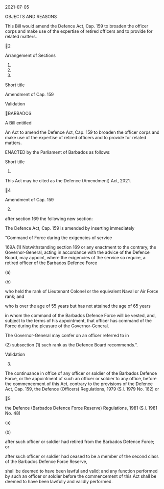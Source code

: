 2021-07-05

OBJECTS AND REASONS

This Bill would amend the Defence Act, Cap. 159 to broaden the officer corps
and  make  use  of  the  expertise  of  retired  officers  and  to  provide  for  related
matters.

2

Arrangement of Sections

1.

2.

3.

Short title

Amendment of Cap. 159

Validation

BARBADOS

A Bill entitled

An Act to amend the Defence Act, Cap. 159 to broaden the officer corps and
make use of the expertise of retired officers and to provide for related matters.

ENACTED by the Parliament of Barbados as follows:

Short title

1.

This Act may be cited as the Defence (Amendment) Act, 2021.

4

Amendment of Cap. 159

2.
after section 169 the following new section:

The  Defence  Act,  Cap.  159  is  amended  by  inserting  immediately

“Command of Force during the exigencies of service

169A.(1)
Notwithstanding  section  169  or  any  enactment  to  the
contrary, the Governor-General, acting in accordance with the advice
of the Defence Board, may appoint, where the exigencies of the service
so require, a retired officer of the Barbados Defence Force

(a)

(b)

who held the rank of Lieutenant Colonel or the equivalent
Naval or Air Force rank; and

who is over the age of 55 years but has not attained the age
of 65 years

in whom the command of the Barbados Defence Force will be vested,
and, subject to the terms of his appointment, that officer has command
of the Force during the pleasure of the Governor-General.

The Governor-General may confer on an officer referred to in

(2)
subsection (1) such rank as the Defence Board recommends.”.

Validation

3.
The continuance in office of any officer or soldier of the Barbados
Defence Force, or the appointment of such an officer or soldier to any office,
before the commencement of this Act, contrary to the provisions of the Defence
Act, Cap. 159, the Defence (Officers) Regulations, 1979 (S.I. 1979 No. 162) or

5

the Defence (Barbados Defence Force Reserve) Regulations, 1981 (S.I. 1981 No.
48)

(a)

(b)

after  such  officer  or  soldier  had  retired  from  the  Barbados  Defence
Force; or

after such officer or soldier had ceased to be a member of the second
class of the Barbados Defence Force Reserve,

shall be deemed to have been lawful and valid; and any function performed by
such an officer or soldier before the commencement of this Act shall be deemed
to have been lawfully and validly performed.

